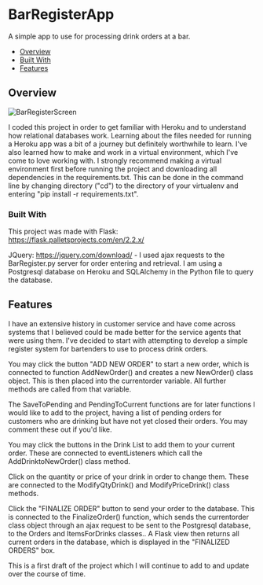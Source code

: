 # BarRegisterApp
A simple app to use for processing drink orders at a bar.

- [Overview](#overview)
- [Built With](#built-with)
- [Features](#features)

## Overview
 ![BarRegisterScreen](https://user-images.githubusercontent.com/49132327/189694095-abb93f9d-7293-4a78-aaef-5d90dc50827b.PNG)

I coded this project in order to get familiar with Heroku and to understand how relational databases work. Learning about the files needed for running a Heroku app was a bit of a journey but definitely worthwhile to learn. I've also learned how to make and work in a virtual environment, which I've come to love working with. I strongly recommend making a virtual environment first before running the project and downloading all dependencies in the requirements.txt. This can be done in the command line by changing directory ("cd") to the directory of your virtualenv and entering "pip install -r requirements.txt".

### Built With
This project was made with
Flask: https://flask.palletsprojects.com/en/2.2.x/

JQuery: https://jquery.com/download/ - I used ajax requests to the BarRegister.py server for order entering and retrieval.
I am using a Postgresql database on Heroku and SQLAlchemy in the Python file to query the database.

## Features
<!-- TODO: List what specific 'user problems' that this application solves. -->
I have an extensive history in customer service and have come across systems that I believed could be made better for the service agents that were using them. I've decided to start with attempting to develop a simple register system for bartenders to use to process drink orders.

You may click the button "ADD NEW ORDER" to start a new order, which is connected to function AddNewOrder() and creates a new NewOrder() class object. This is then placed into the currentorder variable. All further methods are called from that variable.

The SaveToPending and PendingToCurrent functions are for later functions I would like to add to the project, having a list of pending orders for customers who are drinking but have not yet closed their orders. You may comment these out if you'd like.

You may click the buttons in the Drink List to add them to your current order. These are connected to eventListeners which call the AddDrinktoNewOrder() class method.

Click on the quantity or price of your drink in order to change them. These are connected to the ModifyQtyDrink() and ModifyPriceDrink() class methods.

Click the "FINALIZE ORDER" button to send your order to the database. This is connected to the FinalizeOrder() function, which sends the currentorder class object through an ajax request to be sent to the Postgresql database, to the Orders and ItemsForDrinks classes.. A Flask view then returns all current orders in the database, which is displayed in the "FINALIZED ORDERS" box.

This is a first draft of the project which I will continue to add to and update over the course of time.

